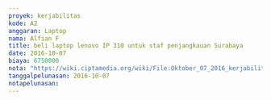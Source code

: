 ```yaml
---
proyek: kerjabilitas
kode: A2
anggaran: Laptop
nama: Alfian F
title: beli laptop lenovo IP 310 untuk staf penjangkauan Surabaya
date: 2016-10-07
biaya: 6750000
nota: "https://wiki.ciptamedia.org/wiki/File:Oktober_07_2016_kerjabilitas_A2_beli_laptop_billy.jpg"
tanggalpelunasan: 2016-10-07
notapelunasan:
---
```

